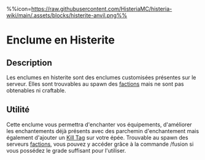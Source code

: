 %%icon=https://raw.githubusercontent.com/HisteriaMC/histeria-wiki/main/.assets/blocks/histerite-anvil.png%%

# Enclume en Histerite

## Description
Les enclumes en histerite sont des enclumes customisées présentes sur le serveur. Elles sont trouvables au spawn des [factions](https://histeria.zelytra.fr/wiki/worlds/serveurs-faction) mais ne sont pas obtenables ni craftable.

## Utilité
Cette enclume vous permettra d'enchanter vos équipements, d'améliorer les enchantements déjà présents avec des parchemin d'enchantement mais également d'ajouter un [Kill Tag](https://histeria.zelytra.fr/wiki/item/kill-tag) sur votre épée. Trouvable au spawn des serveurs [factions](https://histeria.zelytra.fr/wiki/worlds/serveurs-faction), vous pouvez y accéder grâce à la commande /fusion si vous possédez le grade suffisant pour l'utiliser.